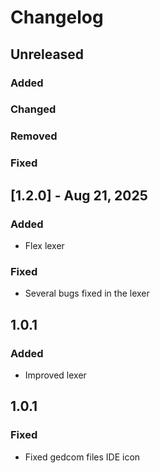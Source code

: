 # Changelog

## Unreleased

### Added

### Changed

### Removed

### Fixed

## [1.2.0] - Aug 21, 2025

### Added

- Flex lexer

### Fixed

- Several bugs fixed in the lexer

## 1.0.1

### Added

- Improved lexer

## 1.0.1

### Fixed

- Fixed gedcom files IDE icon
